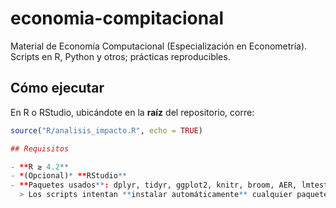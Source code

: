 # economia-compitacional
Material de Economía Computacional (Especialización en Econometría). Scripts en R, Python y otros; prácticas reproducibles.

## Cómo ejecutar

En R o RStudio, ubicándote en la **raíz** del repositorio, corre:

```r
source("R/analisis_impacto.R", echo = TRUE)

## Requisitos

- **R ≥ 4.2**  
- *(Opcional)* **RStudio**  
- **Paquetes usados**: dplyr, tidyr, ggplot2, knitr, broom, AER, lmtest, sandwich, MatchIt, rdrobust, rddensity.  
  > Los scripts intentan **instalar automáticamente** cualquier paquete faltante desde CRAN.
